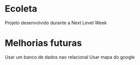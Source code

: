 # Ecoleta
Projeto desenvolvido durante a Next Level Week  

# Melhorias futuras
Usar um banco de dados nao relacional
Usar mapa do google